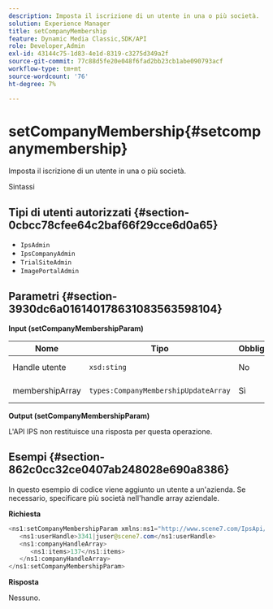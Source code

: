 ```yaml
---
description: Imposta il iscrizione di un utente in una o più società.
solution: Experience Manager
title: setCompanyMembership
feature: Dynamic Media Classic,SDK/API
role: Developer,Admin
exl-id: 43144c75-1d83-4e1d-8319-c3275d349a2f
source-git-commit: 77c88d5fe20e048f6fad2bb23cb1abe090793acf
workflow-type: tm+mt
source-wordcount: '76'
ht-degree: 7%

---
```


# setCompanyMembership{#setcompanymembership}

Imposta il iscrizione di un utente in una o più società.

Sintassi

## Tipi di utenti autorizzati {#section-0cbcc78cfee64c2baf66f29cce6d0a65}

* `IpsAdmin`
* `IpsCompanyAdmin`
* `TrialSiteAdmin`
* `ImagePortalAdmin`

## Parametri {#section-3930dc6a016140178631083563598104}

**Input (setCompanyMembershipParam)**

| Nome | Tipo | Obbligatorio | Descrizione |
|---|---|---|---|
| Handle utente | `xsd:sting` | No | Handle utente. |
| membershipArray | `types:CompanyMembershipUpdateArray` | Sì | Gamma di aziende. |

**Output (setCompanyMembershipParam)**

L&#39;API IPS non restituisce una risposta per questa operazione.

## Esempi {#section-862c0cc32ce0407ab248028e690a8386}

In questo esempio di codice viene aggiunto un utente a un&#39;azienda. Se necessario, specificare più società nell&#39;handle array aziendale.

**Richiesta**

```java
<ns1:setCompanyMembershipParam xmlns:ns1="http://www.scene7.com/IpsApi/xsd">
   <ns1:userHandle>3341|juser@scene7.com</ns1:userHandle>
   <ns1:companyHandleArray>
      <ns1:items>137</ns1:items>
   </ns1:companyHandleArray>
</ns1:setCompanyMembershipParam>
```

**Risposta**

Nessuno.
